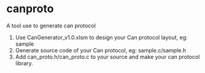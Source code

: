 # canproto
A tool use to generate can protocol

1. Use CanGenerator_v1.0.xlsm to design your Can protocol layout, eg: sample
2. Generate source code of your Can protocol, eg: sample.c/sample.h
3. Add can_proto.h/can_proto.c to your source and make your can protocol library.
